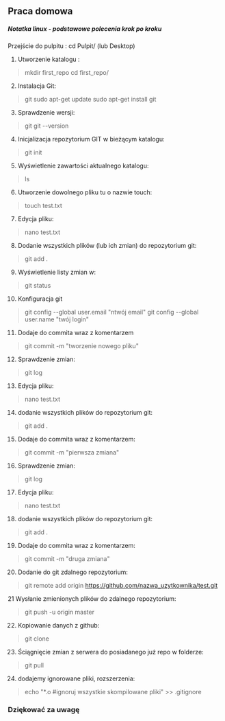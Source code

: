 ## Praca domowa

##### Notatka linux - podstawowe polecenia krok po kroku
Przejście do pulpitu : cd Pulpit/ (lub Desktop)

1. Utworzenie katalogu :
>mkdir first_repo
>cd first_repo/

2. Instalacja Git:
>git sudo apt-get update
>sudo apt-get install git

3. Sprawdzenie wersji:  
>git git --version

4. Inicjalizacja repozytorium GIT w bieżącym katalogu: 
>git init

5. Wyświetlenie zawartości aktualnego katalogu: 
>ls

6. Utworzenie dowolnego pliku tu o nazwie touch:  
>touch test.txt

7. Edycja pliku: 
>nano test.txt

8. Dodanie wszystkich plików (lub ich zmian) do repozytorium git:  
>git add .

9. Wyświetlenie listy zmian w: 
>git status

10. Konfiguracja git 
>git config --global user.email "ntwój email"
>git config --global user.name "twój login"

11. Dodaje do commita wraz z komentarzem 
>git commit -m "tworzenie nowego pliku"

12. Sprawdzenie zmian: 
>git log

13. Edycja pliku: 
>nano test.txt

14. dodanie wszystkich plików do repozytorium git: 
>git add .

15. Dodaje do commita wraz z komentarzem: 
>git commit -m "pierwsza zmiana"

16. Sprawdzenie zmian: 
>git log

17. Edycja pliku: 
>nano test.txt

18. dodanie wszystkich plików do repozytorium git: 
>git add .

19. Dodaje do commita wraz z komentarzem: 
>git commit -m "druga zmiana"

20. Dodanie do git zdalnego repozytorium: 
>git remote add origin https://github.com/nazwa_uzytkownika/test.git

21 Wysłanie zmienionych plików do zdalnego repozytorium: 
>git push -u origin master

22. Kopiowanie danych z github:  
>git clone

23. Ściągnięcie zmian z serwera do posiadanego już repo w folderze:  
>git pull

24. dodajemy ignorowane pliki, rozszerzenia:  
>echo "*.o #ignoruj wszystkie skompilowane pliki" >> .gitignore
### Dziękować za uwagę
